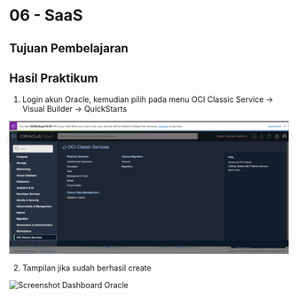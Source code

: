 # 06 - SaaS

## Tujuan Pembelajaran

## Hasil Praktikum

1. Login akun Oracle, kemudian pilih pada menu OCI Classic Service → Visual Builder →
QuickStarts

![Screenshot Dashboard Oracle](img/1.png)

2. Tampilan jika sudah berhasil create

![Screenshot Dashboard Oracle](img/2.png)
